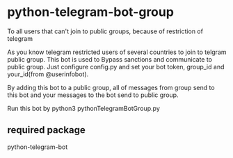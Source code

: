 # python-telegram-bot-group
To all users that can't join to public groups, because of restriction of telegram

As you know telegram restricted users of several countries to join to telgram public group.
This bot is used to Bypass sanctions and communicate to public group.
Just configure config.py and set your bot token, group_id and your_id(from @userinfobot).

By adding this bot to a public group, all of messages from group send to this bot and your messages to the bot send to public group.

Run this bot by python3 pythonTelegramBotGroup.py

## required package
python-telegram-bot
